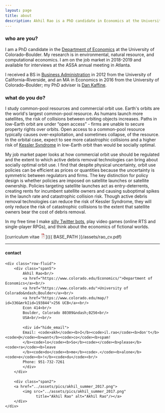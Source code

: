```yaml
---
layout: page
title: about
description: Akhil Rao is a PhD candidate in Economics at the University of Colorado - Boulder; research in environmental and natural resource economics
---
```


### who are you?

I am a PhD candidate in the
[Department of Economics](https://www.colorado.edu/Economics/)
at the University of Colorado&ndash;Boulder. My research is
in environmental, natural resource, and computational economics. I am on the job market in 2018-2019 and available for interviews at the ASSA annual meeting in Atlanta.

I received a BS in [Business Administration](https://soba.ucr.edu/)
in 2012 from the
University of California&ndash;Riverside, and an
MA in Economics in 2016 from the
University of Colorado&ndash;Boulder; my PhD adviser is
[Dan Kaffine](http://spot.colorado.edu/~daka9342/).

### what do you do?

I study common-pool resources and commercial orbit use. Earth's orbits are the world's largest common-pool resource. As humans launch more satellites, the risk of collisions between orbiting objects increases. Paths in low-Earth orbit are under &ldquo;open access&rdquo; - firms are unable to secure property rights over orbits. Open access to a common-pool resource typically causes over-exploitation, and sometimes collapse, of the resource. In the orbital case, expect to see more catastrophic collisions and a higher risk of [Kessler Syndrome](https://en.wikipedia.org/wiki/Kessler_syndrome) in low-Earth orbit than would be socially optimal.

My job market paper looks at how commercial orbit use should be regulated and the extent to which active debris removal technologies can bring about socially optimal orbit use. I find that despite physical uncertainty, orbit use policies can be efficient as prices or quantities because the uncertainty is symmetric between regulators and firms. The key distinction for policy design is whether policies are imposed on satellite launches or satellite ownership. Policies targeting satellite launches act as entry-deterrents, creating rents for incumbent satellite owners and causing suboptimal spikes in the launch rate and catastrophic collision risk. Though active debris removal technologies can reduce the risk of Kessler Syndrome, they will only reduce the risk of catastrophic collisions to the extent that satellite owners bear the cost of debris removal.

<!-- Lately I've been working on applying tools from [information elicitation](https://sites.google.com/site/informationelicitation/) to externality problems in environmental economics. I'm most interested in the limits of externality-correcting mechanism design when regulators have to ask firms for information (or trust that firms won't game the measurements) in order to assess compliance and liability. The Volkswagen emissions scandal is one of the higher-profile cases in recent memory where the assumption of "no strategic behavior" broke down, with [nontrivial public health consequences](http://iopscience.iop.org/article/10.1088/1748-9326/aa5987). -->

In my free time I make [silly Twitter bots](https://twitter.com/bakRabot), play video games (online RTS and single-player RPGs), and think about the economics of fictional worlds.

[curriculum vitae ![CV as pdf](icons16/pdf-icon.png)]({{ BASE_PATH }}/assets/rao_cv.pdf)<br/>
<!-- [orcid](https://orcid.org): [0000-0002-4914-6671](https://orcid.org/0000-0002-4914-6671)<br/>
[google scholar](https://scholar.google.com/citations?sortby=pubdate&hl=en&user=42tCp5UAAAAJ&view_op=list_works)<br/>
[impactstory](https://impactstory.org/u/0000-0002-4914-6671) -->

---

<div class="container">
<h4><a name="contact"></a>contact</h4>

    <div class="row-fluid">
        <div class="span5">
            Akhil Rao<br/>
            <a href="https://www.colorado.edu/Economics/">Department of Economics</a><br/>
            <a href="https://www.colorado.edu">University of Colorado&ndash;Boulder</a><br/>
            <a href="https://www.colorado.edu/map/?id=336&mrkIid=193844">256 UCB</a><br/>
            Econ 414<br/>
            Boulder, Colorado 80309&ndash;0256<br/>
            USA<br/><br/>

            <div id="hide_email">
            Email: <code>akh</code><b>I</b><code>il.rao</code><b>don't</b><code>@</code><b>want</b><code>co</code><b>spam!
            </b><code>lo</code><b>So</b><code></code><b>please</b><code>ra</code><b>leave
            </b><code>do</code><b>me</b><code>.</code><b>alone</b><code>e</code><b>!</b><code>du</code><br/>
            Phone: 951-732-7261
            </div>
        </div>

        <div class="span2">
        <a href="../assets/pics/akhil_summer_2017.png">
            <img src="../assets/pics/akhil_summer_2017.png"
                  title="Akhil Rao" alt="Akhil Rao"/></a>
        </div>
    </div>
</div>
